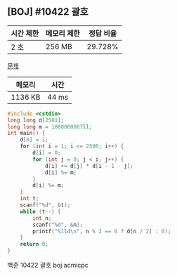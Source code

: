 ## [BOJ] #10422 괄호

| 시간 제한 | 메모리 제한 | 정답 비율 |
| --------- | ----------- | --------- |
| 2 초      | 256 MB      | 29.728%   |

[문제](https://www.acmicpc.net/problem/10422)



| 메모리  | 시간  |
| ------- | ----- |
| 1136 KB | 44 ms |

```c++
#include <cstdio>
long long d[2501];
long long m = 1000000007ll;
int main() {
	d[0] = 1;
	for (int i = 1; i <= 2500; i++) {
		d[i] = 0;
		for (int j = 0; j < i; j++) {
			d[i] += d[j] * d[i - 1 - j];
			d[i] %= m;
		}
		d[i] %= m;
	}
	int t;
	scanf("%d", &t);
	while (t--) {
		int n;
		scanf("%d", &n);
		printf("%lld\n", n % 2 == 0 ? d[n / 2] : 0);
	}
	return 0;
}
```





백준 10422 괄호 boj acmicpc

